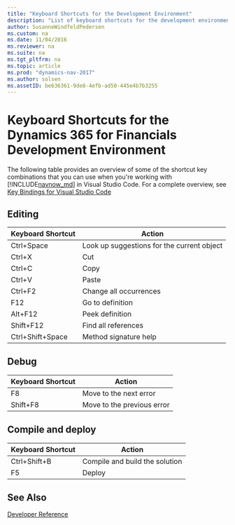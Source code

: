 ```yaml
---
title: "Keyboard Shortcuts for the Development Environment"
description: "List of keyboard shortcuts for the development environment."
author: SusanneWindfeldPedersen
ms.custom: na
ms.date: 11/04/2016
ms.reviewer: na
ms.suite: na
ms.tgt_pltfrm: na
ms.topic: article
ms.prod: "dynamics-nav-2017"
ms.author: solsen
ms.assetID: be636361-9de8-4efb-ad50-445e4b7b3255
---
```


# Keyboard Shortcuts for the Dynamics 365 for Financials Development Environment
The following table provides an overview of some of the shortcut key combinations that you can use when you're working with [!INCLUDE[navnow_md](includes/navnow_md.md)] in Visual Studio Code. For a complete overview, see [Key Bindings for Visual Studio Code](https://code.visualstudio.com/docs/customization/keybindings)

## Editing
|Keyboard Shortcut| Action|
|----|----|
|Ctrl+Space|Look up suggestions for the current object|
|Ctrl+X|Cut|
|Ctrl+C|Copy|
|Ctrl+V|Paste|
|Ctrl+F2|Change all occurrences|
|F12|Go to definition|
|Alt+F12|Peek definition|
|Shift+F12|Find all references|
|Ctrl+Shift+Space|Method signature help|

## Debug
|Keyboard Shortcut| Action|
|----|----|
|F8|Move to the next error|
|Shift+F8|Move to the previous error|

## Compile and deploy
|Keyboard Shortcut| Action|
|----|----|
|Ctrl+Shift+B|Compile and build the solution|
|F5|Deploy|

## See Also
[Developer Reference](newdev-reference-overview.md)


